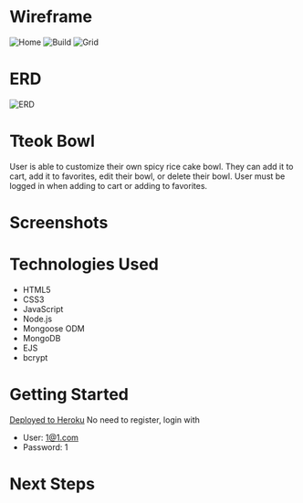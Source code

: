 # Wireframe
![Home](https://i.imgur.com/KockWsV.png)
![Build](https://i.imgur.com/eHcuumo.png)
![Grid](https://i.imgur.com/irdrPCR.png)

# ERD
![ERD](https://i.imgur.com/txO9vzU.png)

# Tteok Bowl
User is able to customize their own spicy rice cake bowl. They can add it to cart, add it to favorites, edit their bowl, or delete their bowl. User must be logged in when adding to cart or adding to favorites.

# Screenshots

# Technologies Used
- HTML5
- CSS3
- JavaScript
- Node.js
- Mongoose ODM
- MongoDB
- EJS
- bcrypt

# Getting Started
[Deployed to Heroku](https://warm-brook-32210.herokuapp.com/)
No need to register, login with
- User: 1@1.com
- Password: 1

# Next Steps